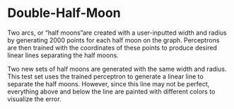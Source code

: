 # Double-Half-Moon
Two arcs, or “half moons”are created with a user-inputted width and radius by generating 2000 points for each half moon on the graph. Perceptrons are then trained with the coordinates of these points to produce desired linear lines separating the half moons. 

Two new sets of half moons are generated with the same width and radius. This test set uses the trained perceptron to generate a linear line to separate the half moons. However, since this line may not be perfect, everything above and below the line are painted with different colors to visualize the error.
